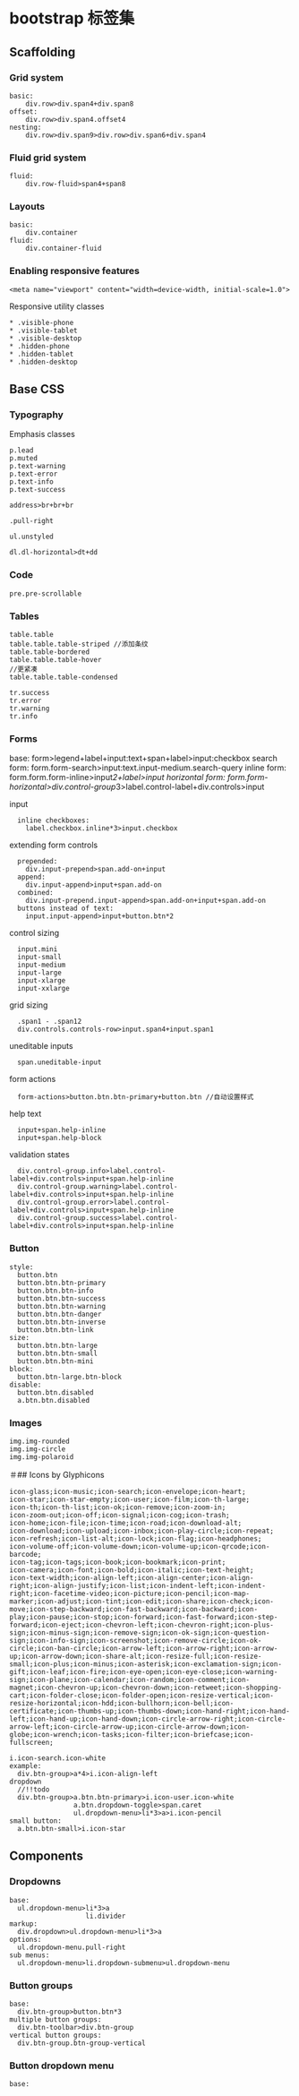bootstrap 标签集
============================

## Scaffolding

### Grid system

	basic:
        div.row>div.span4+div.span8
    offset: 
        div.row>div.span4.offset4
    nesting:
        div.row>div.span9>div.row>div.span6+div.span4

### Fluid grid system

    fluid:
    	div.row-fluid>span4+span8

### Layouts

	basic:
		div.container
	fluid:
		div.container-fluid

### Enabling responsive features

	<meta name="viewport" content="width=device-width, initial-scale=1.0">
  <link href="assets/css/bootstrap-responsive.css" rel="stylesheet">

  Responsive utility classes

    * .visible-phone
    * .visible-tablet
    * .visible-desktop
    * .hidden-phone
    * .hidden-tablet
    * .hidden-desktop

## Base CSS

### Typography

  Emphasis classes

    p.lead
    p.muted
    p.text-warning
    p.text-error
    p.text-info
    p.text-success

    address>br+br+br

    .pull-right

    ul.unstyled

    dl.dl-horizontal>dt+dd

### Code

    pre.pre-scrollable

### Tables 

    table.table
    table.table.table-striped //添加条纹
    table.table-bordered
    table.table.table-hover
    //更紧凑
    table.table.table-condensed

    tr.success
    tr.error
    tr.warning
    tr.info

### Forms

  base:
    form>legend+label+input:text+span+label>input:checkbox
  search form:
    form.form-search>input:text.input-medium.search-query
  inline form:
    form.form.form-inline>input*2+label>input
  horizontal form:
    form.form-horizontal>div.control-group*3>label.control-label+div.controls>input

  input

      inline checkboxes:
        label.checkbox.inline*3>input.checkbox

  extending form controls

      prepended:
        div.input-prepend>span.add-on+input
      append:
        div.input-append>input+span.add-on
      combined:
        div.input-prepend.input-append>span.add-on+input+span.add-on
      buttons instead of text:
        input.input-append>input+button.btn*2

  control sizing

      input.mini
      input-small
      input-medium
      input-large
      input-xlarge
      input-xxlarge

  grid sizing

      .span1 - .span12
  	  div.controls.controls-row>input.span4+input.span1

  uneditable inputs  

      span.uneditable-input

  form actions

      form-actions>button.btn.btn-primary+button.btn //自动设置样式

  help text

      input+span.help-inline	  
      input+span.help-block

  validation states

      div.control-group.info>label.control-label+div.controls>input+span.help-inline
      div.control-group.warning>label.control-label+div.controls>input+span.help-inline
      div.control-group.error>label.control-label+div.controls>input+span.help-inline
      div.control-group.success>label.control-label+div.controls>input+span.help-inline

  ### Button

    style:
      button.btn
      button.btn.btn-primary
      button.btn.btn-info
      button.btn.btn-success
      button.btn.btn-warning
      button.btn.btn-danger
      button.btn.btn-inverse
      button.btn.btn-link
    size:
      button.btn.btn-large
      button.btn.btn-small
      button.btn.btn-mini
    block:
      button.btn-large.btn-block
    disable:
      button.btn.disabled
      a.btn.btn.disabled

  ### Images

    img.img-rounded
    img.img-circle
    img.img-polaroid

  ＃## Icons by Glyphicons

    icon-glass;icon-music;icon-search;icon-envelope;icon-heart;
    icon-star;icon-star-empty;icon-user;icon-film;icon-th-large;
    icon-th;icon-th-list;icon-ok;icon-remove;icon-zoom-in;
    icon-zoom-out;icon-off;icon-signal;icon-cog;icon-trash;
    icon-home;icon-file;icon-time;icon-road;icon-download-alt;
    icon-download;icon-upload;icon-inbox;icon-play-circle;icon-repeat;
    icon-refresh;icon-list-alt;icon-lock;icon-flag;icon-headphones;
    icon-volume-off;icon-volume-down;icon-volume-up;icon-qrcode;icon-barcode;
    icon-tag;icon-tags;icon-book;icon-bookmark;icon-print;
    icon-camera;icon-font;icon-bold;icon-italic;icon-text-height;
    icon-text-width;icon-align-left;icon-align-center;icon-align-right;icon-align-justify;icon-list;icon-indent-left;icon-indent-right;icon-facetime-video;icon-picture;icon-pencil;icon-map-marker;icon-adjust;icon-tint;icon-edit;icon-share;icon-check;icon-move;icon-step-backward;icon-fast-backward;icon-backward;icon-play;icon-pause;icon-stop;icon-forward;icon-fast-forward;icon-step-forward;icon-eject;icon-chevron-left;icon-chevron-right;icon-plus-sign;icon-minus-sign;icon-remove-sign;icon-ok-sign;icon-question-sign;icon-info-sign;icon-screenshot;icon-remove-circle;icon-ok-circle;icon-ban-circle;icon-arrow-left;icon-arrow-right;icon-arrow-up;icon-arrow-down;icon-share-alt;icon-resize-full;icon-resize-small;icon-plus;icon-minus;icon-asterisk;icon-exclamation-sign;icon-gift;icon-leaf;icon-fire;icon-eye-open;icon-eye-close;icon-warning-sign;icon-plane;icon-calendar;icon-random;icon-comment;icon-magnet;icon-chevron-up;icon-chevron-down;icon-retweet;icon-shopping-cart;icon-folder-close;icon-folder-open;icon-resize-vertical;icon-resize-horizontal;icon-hdd;icon-bullhorn;icon-bell;icon-certificate;icon-thumbs-up;icon-thumbs-down;icon-hand-right;icon-hand-left;icon-hand-up;icon-hand-down;icon-circle-arrow-right;icon-circle-arrow-left;icon-circle-arrow-up;icon-circle-arrow-down;icon-globe;icon-wrench;icon-tasks;icon-filter;icon-briefcase;icon-fullscreen;

    i.icon-search.icon-white
    example:
      div.btn-group>a*4>i.icon-align-left
    dropdown
      //!!todo
      div.btn-group>a.btn.btn-primary>i.icon-user.icon-white
                    a.btn.dropdown-toggle>span.caret
                    ul.dropdown-menu>li*3>a>i.icon-pencil
    small button:
      a.btn.btn-small>i.icon-star

  ## Components

  ### Dropdowns
    
    base:
      ul.dropdown-menu>li*3>a
                       li.divider
    markup:
      div.dropdown>ul.dropdown-menu>li*3>a
    options:
      ul.dropdown-menu.pull-right
    sub menus: 
      ul.dropdown-menu>li.dropdown-submenu>ul.dropdown-menu

  ### Button groups

    base:
      div.btn-group>button.btn*3
    multiple button groups:
      div.btn-toolbar>div.btn-group
    vertical button groups:
      div.btn-group.btn-group-vertical

  ### Button dropdown menu

    base:
      

     
    


  	  	

  





